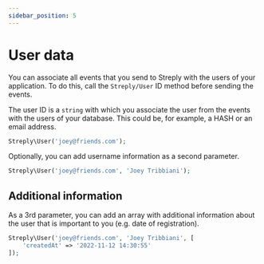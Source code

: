 ```yaml
---
sidebar_position: 5
---
```


# User data

You can associate all events that you send to Streply with the users of your application. To do this, call the `Streply/User` ID method before sending the events.

The user ID is a `string` with which you associate the user from the events with the users of your database. This could be, for example, a HASH or an email address.

```php title="PHP" 
Streply\User('joey@friends.com');
```
Optionally, you can add username information as a second parameter.

```php title="PHP" 
Streply\User('joey@friends.com', 'Joey Tribbiani');
```

## Additional information

As a 3rd parameter, you can add an array with additional information about the user that is important to you (e.g. date of registration).

```php title="PHP" 
Streply\User('joey@friends.com', 'Joey Tribbiani', [
    'createdAt' => '2022-11-12 14:30:55'
]);
```